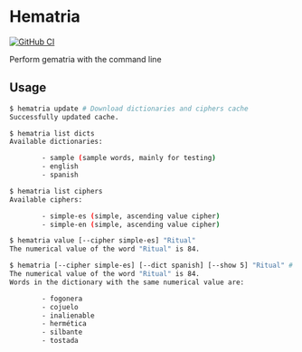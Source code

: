 # Hematria

[![GitHub CI](https://github.com/DavSanchez/hematria/workflows/CI/badge.svg)](https://github.com/DavSanchez/hematria/actions)

Perform gematria with the command line

## Usage

```bash
$ hematria update # Download dictionaries and ciphers cache
Successfully updated cache.

$ hematria list dicts
Available dictionaries:

        - sample (sample words, mainly for testing)
        - english
        - spanish

$ hematria list ciphers
Available ciphers:

        - simple-es (simple, ascending value cipher)
        - simple-en (simple, ascending value cipher)

$ hematria value [--cipher simple-es] "Ritual"
The numerical value of the word "Ritual" is 84.

$ hematria [--cipher simple-es] [--dict spanish] [--show 5] "Ritual" # If cache is not present, the program errors.
The numerical value of the word "Ritual" is 84.
Words in the dictionary with the same numerical value are:

        - fogonera
        - cojuelo
        - inalienable
        - hermética
        - silbante
        - tostada
```
